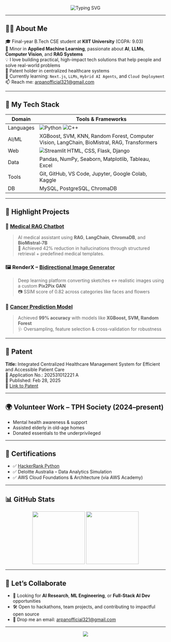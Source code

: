 <!-- Typing SVG Welcome -->
<p align="center">
  <img src="https://readme-typing-svg.demolab.com?font=Fira+Code&size=26&pause=1000&color=00FFAA&center=true&vCenter=true&width=800&lines=Hey+There!+I'm+Arpan+Mitra+%F0%9F%91%8B;AI+%7C+ML+%7C+LLMs+%7C+Web+Dev+%7C+Researcher;Open+Source+%E2%9D%A4+Problem+Solver+%F0%9F%92%BB" alt="Typing SVG" />
</p>

---

## 👨‍💻 About Me

🎓 Final-year B.Tech CSE student at **KIIT University** (CGPA: 9.03)  
🧠 Minor in **Applied Machine Learning**, passionate about **AI**, **LLMs**, **Computer Vision**, and **RAG Systems**  
💡 I love building practical, high-impact tech solutions that help people and solve real-world problems  
📌 Patent holder in centralized healthcare systems  
🌱 Currently learning: `Next.js`, `LLMs`, `Hybrid AI Agents`, and `Cloud Deployment`  
📫 Reach me: [arpanofficial321@gmail.com](mailto:arpanofficial321@gmail.com)

---

## 🚀 My Tech Stack

| Domain | Tools & Frameworks |
|--------|--------------------|
| Languages | ![Python](https://img.shields.io/badge/-Python-3776AB?style=flat&logo=python&logoColor=white) ![C++](https://img.shields.io/badge/-C++-00599C?style=flat&logo=c%2B%2B&logoColor=white) |
| AI/ML | XGBoost, SVM, KNN, Random Forest, Computer Vision, LangChain, BioMistral, RAG, Transformers |
| Web | ![Streamlit](https://img.shields.io/badge/-Streamlit-FF4B4B?style=flat&logo=streamlit&logoColor=white) HTML, CSS, Flask, Django |
| Data | Pandas, NumPy, Seaborn, Matplotlib, Tableau, Excel |
| Tools | Git, GitHub, VS Code, Jupyter, Google Colab, Kaggle |
| DB | MySQL, PostgreSQL, ChromaDB |

---

## 🧠 Highlight Projects

### 🔬 [Medical RAG Chatbot](https://github.com/arpan-69/End_to_end_medical_assistant)
> AI medical assistant using **RAG**, **LangChain**, **ChromaDB**, and **BioMistral-7B**  
> 🧬 Achieved 42% reduction in hallucinations through structured retrieval + predefined medical templates.

### 🖼️ RenderX – [Bidirectional Image Generator](https://github.com/JyotikaJayani-08/Mini_Project)
> Deep learning platform converting sketches ↔ realistic images using a custom **Pix2Pix GAN**  
> 📷 SSIM score of 0.82 across categories like faces and flowers

### 🎯 [Cancer Prediction Model](https://github.com/arpan-69/Cancer-predicition)
> Achieved **99% accuracy** with models like **XGBoost, SVM, Random Forest**  
> 🩺 Oversampling, feature selection & cross-validation for robustness

---

## 🏅 Patent

**Title:** Integrated Centralized Healthcare Management System for Efficient and Accessible Patient Care  
📜 Application No.: 202531012221 A  
📅 Published: Feb 28, 2025  
🔗 [Link to Patent](https://search.ipindia.gov.in/IPOJournal/Journal/Patent)

---

## 🌍 Volunteer Work – TPH Society (2024–present)

- Mental health awareness & support  
- Assisted elderly in old-age homes  
- Donated essentials to the underprivileged  

---

## 📜 Certifications

- ✅ [HackerRank Python](https://www.hackerrank.com/certificates/d8aa4ac36aa0)
- ✅ Deloitte Australia – Data Analytics Simulation
- ✅ AWS Cloud Foundations & Architecture (via AWS Academy)

---

## 📊 GitHub Stats

<p align="center">
  <img src="https://github-readme-stats.vercel.app/api?username=arpan-69&show_icons=true&theme=radical" height="165" />
  <img src="https://github-readme-stats.vercel.app/api/top-langs/?username=arpan-69&layout=compact&theme=radical" height="165" />
</p>

---

## 🙌 Let’s Collaborate

- 💼 Looking for **AI Research**, **ML Engineering**, or **Full-Stack AI Dev** opportunities  
- 🛠️ Open to hackathons, team projects, and contributing to impactful open source  
- 📩 Drop me an email: [arpanofficial321@gmail.com](mailto:arpanofficial321@gmail.com)

---

<p align="center">
  <img src="https://visitcount.itsvg.in/api?id=arpan-69&label=Profile%20Views&color=6&icon=5&pretty=true" />
</p>

